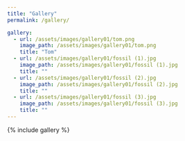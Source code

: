 ```yaml
---
title: "Gallery"
permalink: /gallery/

gallery:
  - url: /assets/images/gallery01/tom.png
    image_path: /assets/images/gallery01/tom.png
    title: "Tom"
  - url: /assets/images/gallery01/fossil (1).jpg
    image_path: /assets/images/gallery01/fossil (1).jpg
    title: ""
  - url: /assets/images/gallery01/fossil (2).jpg
    image_path: /assets/images/gallery01/fossil (2).jpg
    title: ""
  - url: /assets/images/gallery01/fossil (3).jpg
    image_path: /assets/images/gallery01/fossil (3).jpg
    title: ""
---
```


{% include gallery  %}